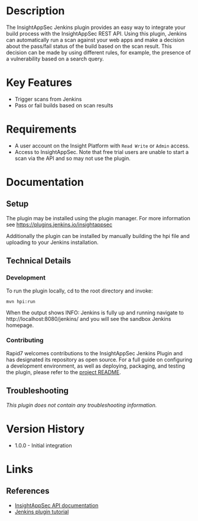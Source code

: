 # Description

The InsightAppSec Jenkins plugin provides an easy way to integrate your build process with the InsightAppSec REST API. Using this plugin, Jenkins can automatically run a scan against your web apps and make a decision about the pass/fail status of the build based on the scan result. This decision can be made by using different rules, for example, the presence of a vulnerability based on a search query.

# Key Features

* Trigger scans from Jenkins
* Pass or fail builds based on scan results

# Requirements

* A user account on the Insight Platform with `Read Write` or `Admin` access.
* Access to InsightAppSec. Note that free trial users are unable to start a scan via the API and so may not use the plugin.

# Documentation

## Setup

The plugin may be installed using the plugin manager. For more information see https://plugins.jenkins.io/insightappsec

Additionally the plugin can be installed by manually building the hpi file and uploading to your Jenkins installation.

## Technical Details

### Development

To run the plugin locally, cd to the root directory and invoke:

```
mvn hpi:run
```

When the output shows INFO: Jenkins is fully up and running navigate to http://localhost:8080/jenkins/ and you will see the sandbox Jenkins homepage.

### Contributing

Rapid7 welcomes contributions to the InsightAppSec Jenkins Plugin and has designated its repository as open source. For a full guide on configuring a development environment, as well as deploying, packaging, and testing the plugin, please refer to the [project README](https://github.com/jenkinsci/insightappsec-plugin/blob/master/README.md).

## Troubleshooting

_This plugin does not contain any troubleshooting information._

# Version History

* 1.0.0 - Initial integration

# Links

## References

* [InsightAppSec API documentation](https://help.rapid7.com/insightappsec/en-us/api/v1/docs.html)
* [Jenkins plugin tutorial](https://wiki.jenkins.io/display/JENKINS/Plugin+tutorial)